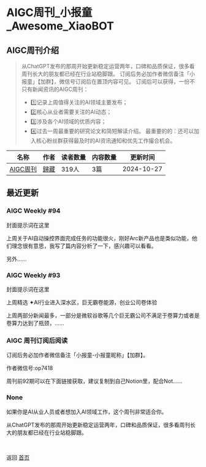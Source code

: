 # AIGC周刊_小报童_Awesome_XiaoBOT

## AIGC周刊介绍
> 从ChatGPT发布的那周开始更新稳定运营两年，口碑和品质保证，很多看周刊长大的朋友都已经在行业站稳脚跟。
> 订阅后务必加作者微信备注「小报童」【加群】，微信号订阅后在置顶内容可见。
> 订阅后可以获得，一份不只有新闻资讯的AIGC周刊：
> - 1️⃣记录上周值得关注的AI领域主要发布；
> - 2️⃣核心从业者需要关注的AI动态；
> - 3️⃣涉及各个AI领域的优质内容；
> - 4️⃣过去一周最重要的研究论文和简短解读介绍。
> 最重要的的：还可以加入核心粉丝群获得最及时的AI资讯通知和优先工作撮合机会。  
  


|名称|作者|读者数量|内容数量|更新时间|
|---|---|---|---|---|
|[AIGC周刊](https://xiaobot.net/p/guizangNews?refer=9c3f1c95-a052-465a-9902-f6d75080262a)|[歸藏](https://x.com/op7418)|319人|3篇|2024-10-27|

## 最近更新
### AIGC Weekly #94

封面提示词在这里

上周关于AI自动操控界面完成任务的功能很火，刚好Arc新产品也是类似功能，他们理念很有意思，我写了篇内容分析了一下，感兴趣可以看看。

另外......

### AIGC Weekly #93

封面提示词在这里

上周精选 ✦AI行业进入深水区，巨无霸卷能源，创业公司卷体验

上周两部分新闻最多，一部分是微软谷歌等几个巨无霸公司不满足于卷算力或者是卷算力达到了瓶颈，......

### AIGC 周刊订阅后阅读

订阅后务必加作者微信备注「小报童-小报童昵称」【加群】。

作者微信号:op7418

周刊前92期可以在下面链接获取，建议复制到自己Notion里，配合Not......

### None

如果你是AI从业人员或者想加入AI领域工作，这个周刊非常适合你。

从ChatGPT发布的那周开始更新稳定运营两年，口碑和品质保证，很多看周刊长大的朋友都已经在行业站稳脚跟。



<a href="https://github.com/Reno9527/awesome-xiaobot" style="color: white; text-decoration: none;">awesome-xiaobot</a>

返回 [首页](../README.md)

